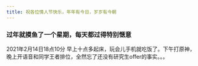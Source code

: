```yaml
---
title: 祝各位情人节快乐，年年有今日，岁岁有今朝
---
```


### 过年就摸鱼了一个星期，每天都过得特别惬意
2021年2月14日18点10分 
早上十点多起床，玩会儿手机就吃饭了。下午打原神，晚上开语音和同学王者排位，全然忘了还没有研究生offer的事实。。。